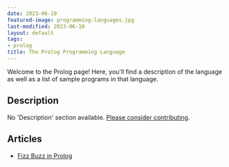 ```yaml
---
date: 2023-06-10
featured-image: programming-languages.jpg
last-modified: 2023-06-10
layout: default
tags:
- prolog
title: The Prolog Programming Language
---
```


Welcome to the Prolog page! Here, you'll find a description of the language as well as a list of sample programs in that language.

## Description

No 'Description' section available. [Please consider contributing](https://github.com/TheRenegadeCoder/sample-programs-website).

## Articles

- [Fizz Buzz in Prolog](https://sampleprograms.io/projects/fizz-buzz/prolog)